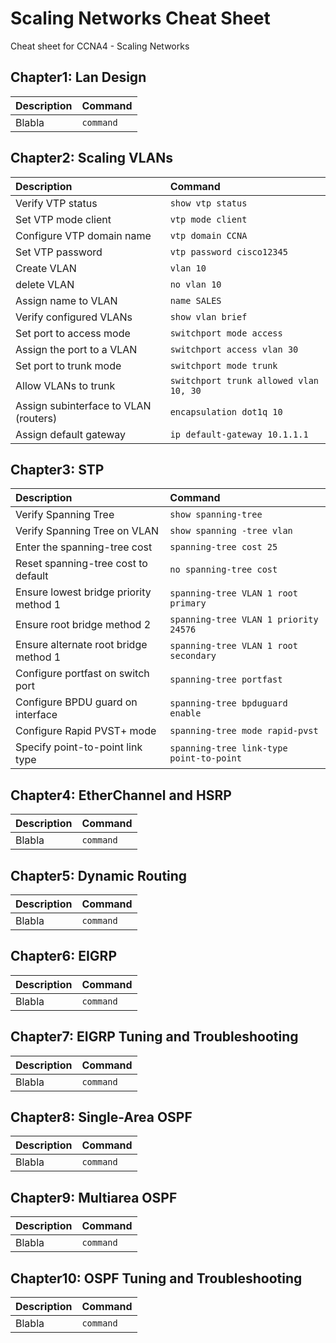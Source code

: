# Scaling Networks Cheat Sheet
Cheat sheet for CCNA4 - Scaling Networks

## Chapter1: Lan Design

| Description       | Command       |
|:-----------------|:-------------|
| Blabla            | `command`     |

## Chapter2: Scaling VLANs

| Description       | Command       |
|:-----------------|:-------------|
| Verify VTP status | `show vtp status`     |
| Set VTP mode client | `vtp mode client` |
| Configure VTP domain name | `vtp domain CCNA` |
| Set VTP password | `vtp password cisco12345` |
| Create VLAN | `vlan 10` |
| delete VLAN | `no vlan 10` |
| Assign name to VLAN | `name SALES` |
| Verify configured VLANs | `show vlan brief` |
| Set port to access mode | `switchport mode access` |
| Assign the port to a VLAN | `switchport access vlan 30` |
| Set port to trunk mode | `switchport mode trunk` |
| Allow VLANs to trunk | `switchport trunk allowed vlan 10, 30` |
| Assign subinterface to VLAN (routers) | `encapsulation dot1q 10` |
| Assign default gateway | `ip default-gateway 10.1.1.1` |

## Chapter3: STP

| Description       | Command       |
|:-----------------|:-------------|
| Verify Spanning Tree | `show spanning-tree` |
| Verify Spanning Tree on VLAN | `show spanning -tree vlan`|
| Enter the spanning-tree cost | `spanning-tree cost 25` |
| Reset spanning-tree cost to default | `no spanning-tree cost` |
| Ensure lowest bridge priority method 1| `spanning-tree VLAN 1 root primary`|
| Ensure root bridge method 2| `spanning-tree VLAN 1 priority 24576`|
| Ensure alternate root bridge method 1| `spanning-tree VLAN 1 root secondary`|
| Configure portfast on switch port | `spanning-tree portfast`|
| Configure BPDU guard on interface | `spanning-tree bpduguard enable`|
| Configure Rapid PVST+ mode | `spanning-tree mode rapid-pvst`|
| Specify point-to-point link type | `spanning-tree link-type point-to-point` |



## Chapter4: EtherChannel and HSRP

| Description       | Command       |
|:-----------------|:-------------|
| Blabla            | `command`     |

## Chapter5: Dynamic Routing

| Description       | Command       |
|:-----------------|:-------------|
| Blabla            | `command`     |

## Chapter6: EIGRP

| Description       | Command       |
|:-----------------|:-------------|
| Blabla            | `command`     |

## Chapter7: EIGRP Tuning and Troubleshooting

| Description       | Command       |
|:-----------------|:-------------|
| Blabla            | `command`     |

## Chapter8: Single-Area OSPF

| Description       | Command       |
|:-----------------|:-------------|
| Blabla            | `command`     |

## Chapter9: Multiarea OSPF

| Description       | Command       |
|:-----------------|:-------------|
| Blabla            | `command`     |

## Chapter10: OSPF Tuning and Troubleshooting

| Description       | Command       |
|:-----------------|:-------------|
| Blabla            | `command`     |
